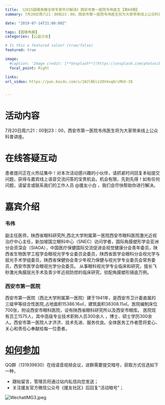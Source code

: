 ```yaml
---
title: 《2015圆锥角膜全球专家共识解读》西安市第一医院韦伟医生【第60期】
summary: 7月20日周六21：00到23：00，西安市第一医院韦伟医生将为大家带来线上公众科普讲座。

date: "2019-07-14T21:00:00Z"

tags: [圆锥角膜]
categories: [公益沙龙]

# Is this a featured salon? (true/false)
featured: true

image:
  #caption: 'Image credit: [**Unsplash**](https://unsplash.com/photos/bzdhc5b3Bxs)'
  focal_point: Right

links:
url_video: https://pan.baidu.com/s/1WJlBblz20V4xq8riMGX-IQ


---
```


# 活动内容

7月20日周六21：00到23：00，西安市第一医院韦伟医生将为大家带来线上公众科普讲座。

# 在线答疑互动

患者提问正在火热征集中！对本次活动感兴趣的小伙伴，请抓紧时间回复本帖提交问题，获得与嘉宾线上语音交流问答的宝贵机会。机会有限，先到先得！如有任何问题，请留言或联系我们的工作人员 @援友小白 ，我们会尽快帮助你进行解决。

# 嘉宾介绍

### 韦伟

  副主任医师，陕西省眼科研究所,西北大学附属第一医院西安市眼科医院激光近视治疗中心主任，新加坡国立眼科中心（SNEC）访问学者，国际角膜塑形学会亚洲分会资深会（SIAOA），中国医疗保健国际交流促进会视觉健康分会青年委员，陕西省生物医学工程学会眼视光学专业委员会委员，陕西省医学会眼科分会视光学与屈光手术学组委员，陕西省保健协会青少年视力保健与视光学专业委员会常务委员，西安市医学会眼视光学分会委员。    从事眼科视光学专业临床和研究，擅长飞秒激光角膜屈光手术及青少年近视防控的临床研究，验配角膜塑形镜逾万例。

### 西安市第一医院

西安市第一医院（西北大学附属第一医院）建于1941年，是西安市卫计委直属的三级甲等综合性医院,占地面积15386.16㎡，建筑面积38308.11㎡。医院编制床位700张，附设西安市眼科医院，设有陕西省眼科研究所以及西安市眼库。 医院现有员工1575人，其中高级专业技术职称人员300余人 ，博士、硕士学历300余人。西安市第一医院人才济济、技术先进、服务优良。全体医务工作者愿将爱心、关心和责任心奉献给每一位患者。

# [如何参加](https://yuanyou.site/t/topic/1256#canjia)

QQ群（131939830）在线语音视频会议，进群需要提交暗号，获取方式任选如下一种，

* 跟帖留言，管理员将通过站内私信向您发送；
* 关注援友官方微信公众号《援友社区》后回复“活动暗号”；

![WechatIMG3.jpeg](https://yuanyou.s3.cn-north-1.amazonaws.com.cn/original/2X/7/7b1f3b7a8c04884de891a5fbd23c57133cf98679.jpeg)